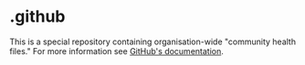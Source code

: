 # .github
This is a special repository containing organisation-wide "community health files." For more information see [GitHub's documentation](https://docs.github.com/en/communities/setting-up-your-project-for-healthy-contributions/creating-a-default-community-health-file).
